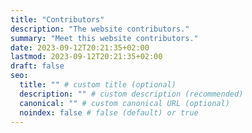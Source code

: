 ```yaml
---
title: "Contributors"
description: "The website contributors."
summary: "Meet this website contributors."
date: 2023-09-12T20:21:35+02:00
lastmod: 2023-09-12T20:21:35+02:00
draft: false
seo:
  title: "" # custom title (optional)
  description: "" # custom description (recommended)
  canonical: "" # custom canonical URL (optional)
  noindex: false # false (default) or true
---
```

